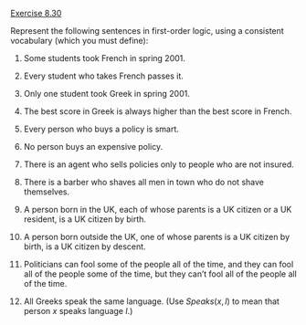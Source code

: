 [Exercise 8.30](ex_30/)

Represent the following sentences in first-order logic, using a
consistent vocabulary (which you must define):

1.  Some students took French in spring 2001.

2.  Every student who takes French passes it.

3.  Only one student took Greek in spring 2001.

4.  The best score in Greek is always higher than the best score
    in French.

5.  Every person who buys a policy is smart.

6.  No person buys an expensive policy.

7.  There is an agent who sells policies only to people who are
    not insured.

8.  There is a barber who shaves all men in town who do not
    shave themselves.

9.  A person born in the UK, each of whose parents is a UK citizen or a
    UK resident, is a UK citizen by birth.

10. A person born outside the UK, one of whose parents is a UK citizen
    by birth, is a UK citizen by descent.

11. Politicians can fool some of the people all of the time, and they
    can fool all of the people some of the time, but they can’t fool all
    of the people all of the time.

12. All Greeks speak the same language. (Use ${Speaks}(x,l)$ to mean
    that person $x$ speaks language $l$.)
